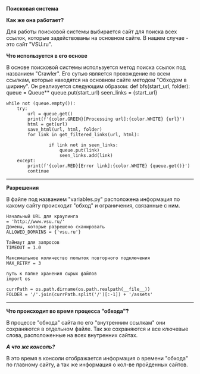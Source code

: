 **Поисковая система**

**Как же она работает?**

Для работы поисковой системы выбирается сайт для поиска всех ссылок, которые задействованы на основном сайте. В нашем случае - это сайт "VSU.ru".

**Что используется в его основе**

В основе поисковой системы используется метод поиска ссылок под названием "Crawler".
Его сутью является прохождение по всем ссылкам, которые находятся на основном сайте методом "Обходом в ширину".
Он реализуется следующим образом:
	def bfs(start_url, folder):
    queue = Queue**
    queue.put(start_url)
    seen_links = {start_url} 
    
    while not (queue.empty()): 
        try:   
            url = queue.get()
            print(f'{color.GREEN}[Processing url]:{color.WHITE} {url}')
            html = get(url)
            save_html(url, html, folder)
            for link in get_filtered_links(url, html):
                
                    if link not in seen_links:
                        queue.put(link)
                        seen_links.add(link)
        except:
            print(f'{color.RED}[Error link]:{color.WHITE} {queue.get()}')
            continue

---------
**Разрешения**

В файле под названием "variables.py" расположена информация по какому сайту происходит "обход" и ограничения, связанные с ним.

	Начальный URL для краулинга
	= 'http://www.vsu.ru/'
	Домены, которые разрешено сканировать
	ALLOWED_DOMAINS = {'vsu.ru'}

	Таймаут для запросов
	TIMEOUT = 1.0

	Максимальное количество попыток повторного подключения
	MAX_RETRY = 3

	путь к папке хранения сырых файлов
	import os

	currPath = os.path.dirname(os.path.realpath(__file__))
	FOLDER = '/'.join(currPath.split('/')[:-1]) + '/assets'

-----
**Что происходит во время процесса "обхода"?**

В процессе "обхода" сайта по его "внутренним ссылкам" они сохраняются в отдельном файле. Так же сохраняются и все ключевые слова, расположенные на всех внутренних сайтах.

***А что же консоль?***

В это время в консоли отображается информация о времени "обхода" по главному сайту, а так же информация о кол-ве пройденных сайтов.
